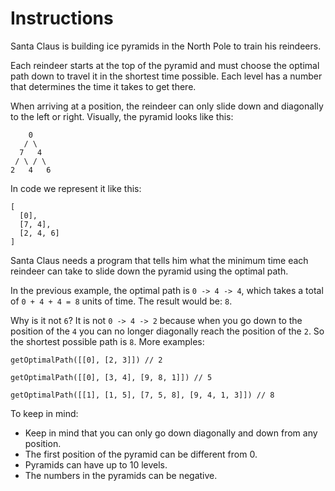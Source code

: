 # Instructions

Santa Claus is building ice pyramids in the North Pole to train his reindeers.

Each reindeer starts at the top of the pyramid and must choose the optimal path down to travel it in the shortest time possible. Each level has a number that determines the time it takes to get there.

When arriving at a position, the reindeer can only slide down and diagonally to the left or right. Visually, the pyramid looks like this:

        0
       / \
      7   4
     / \ / \
    2   4   6

In code we represent it like this:

    [
      [0],
      [7, 4],
      [2, 4, 6]
    ]

Santa Claus needs a program that tells him what the minimum time each reindeer can take to slide down the pyramid using the optimal path.

In the previous example, the optimal path is `0 -> 4 -> 4`, which takes a total of `0 + 4 + 4 = 8` units of time. The result would be: `8`.

Why is it not `6`? It is not `0 -> 4 -> 2` because when you go down to the position of the `4` you can no longer diagonally reach the position of the `2`. So the shortest possible path is `8`. More examples:

    getOptimalPath([[0], [2, 3]]) // 2

    getOptimalPath([[0], [3, 4], [9, 8, 1]]) // 5

    getOptimalPath([[1], [1, 5], [7, 5, 8], [9, 4, 1, 3]]) // 8

To keep in mind:

- Keep in mind that you can only go down diagonally and down from any position.
- The first position of the pyramid can be different from 0.
- Pyramids can have up to 10 levels.
- The numbers in the pyramids can be negative.
